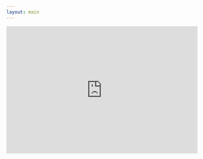```yaml
---
layout: main
---
```


<iframe src="https://www.flickr.com/photos/mvjantzen/11361250074/in/photostream/player/" width="500" height="333" frameborder="0" allowfullscreen webkitallowfullscreen mozallowfullscreen oallowfullscreen msallowfullscreen></iframe>
